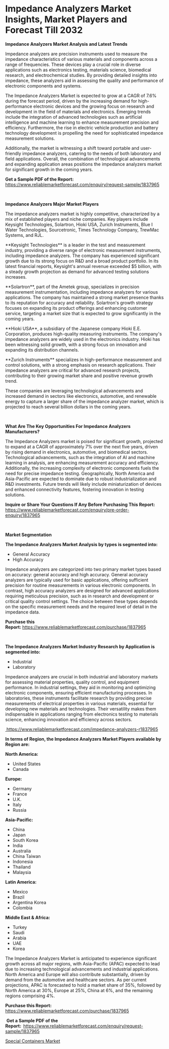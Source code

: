 <p><h1>Impedance Analyzers Market Insights, Market Players and Forecast Till 2032</h1></p><p><strong>Impedance Analyzers Market Analysis and Latest Trends</strong></p>
<p><p>Impedance analyzers are precision instruments used to measure the impedance characteristics of various materials and components across a range of frequencies. These devices play a crucial role in diverse applications such as electronics testing, materials science, biomedical research, and electrochemical studies. By providing detailed insights into impedance, these analyzers aid in assessing the quality and performance of electronic components and systems.</p><p>The Impedance Analyzers Market is expected to grow at a CAGR of 7.6% during the forecast period, driven by the increasing demand for high-performance electronic devices and the growing focus on research and development in the field of materials and electronics. Emerging trends include the integration of advanced technologies such as artificial intelligence and machine learning to enhance measurement precision and efficiency. Furthermore, the rise in electric vehicle production and battery technology development is propelling the need for sophisticated impedance measurement solutions.</p><p>Additionally, the market is witnessing a shift toward portable and user-friendly impedance analyzers, catering to the needs of both laboratory and field applications. Overall, the combination of technological advancements and expanding application areas positions the impedance analyzers market for significant growth in the coming years.</p></p>
<p><strong>Get a Sample PDF of the Report:&nbsp;</strong> <a href="https://www.reliablemarketforecast.com/enquiry/request-sample/1837965?utm_campaign=2300&utm_medium=2&utm_source=Github&utm_content=ia&utm_term=09042025&utm_id=impedance-analyzers">https://www.reliablemarketforecast.com/enquiry/request-sample/1837965</a></p>
<p>&nbsp;</p>
<p><strong>Impedance Analyzers Major Market Players</strong></p>
<p><p>The impedance analyzers market is highly competitive, characterized by a mix of established players and niche companies. Key players include Keysight Technologies, Solartron, Hioki USA, Zurich Instruments, Blue I Water Technologies, Sourcetronic, Times Technology Company, TrewMac Systems, and RJL.</p><p>**Keysight Technologies** is a leader in the test and measurement industry, providing a diverse range of electronic measurement instruments, including impedance analyzers. The company has experienced significant growth due to its strong focus on R&D and a broad product portfolio. In its latest financial reports, Keysight's annual revenue exceeded $5 billion, with a steady growth projection as demand for advanced testing solutions increases.</p><p>**Solartron**, part of the Ametek group, specializes in precision measurement instrumentation, including impedance analyzers for various applications. The company has maintained a strong market presence thanks to its reputation for accuracy and reliability. Solartron's growth strategy focuses on expanding its product offerings and enhancing customer service, targeting a market size that is expected to grow significantly in the coming years.</p><p>**Hioki USA**, a subsidiary of the Japanese company Hioki E.E. Corporation, produces high-quality measuring instruments. The company's impedance analyzers are widely used in the electronics industry. Hioki has been witnessing solid growth, with a strong focus on innovation and expanding its distribution channels.</p><p>**Zurich Instruments** specializes in high-performance measurement and control solutions, with a strong emphasis on research applications. Their impedance analyzers are critical for advanced research projects, contributing to their growing market share and positive revenue growth trend.</p><p>These companies are leveraging technological advancements and increased demand in sectors like electronics, automotive, and renewable energy to capture a larger share of the impedance analyzer market, which is projected to reach several billion dollars in the coming years.</p></p>
<p>&nbsp;</p>
<p><strong>What Are The Key Opportunities For Impedance Analyzers Manufacturers?</strong></p>
<p><p>The Impedance Analyzers market is poised for significant growth, projected to expand at a CAGR of approximately 7% over the next five years, driven by rising demand in electronics, automotive, and biomedical sectors. Technological advancements, such as the integration of AI and machine learning in analysis, are enhancing measurement accuracy and efficiency. Additionally, the increasing complexity of electronic components fuels the need for precise impedance testing. Geographically, North America and Asia-Pacific are expected to dominate due to robust industrialization and R&D investments. Future trends will likely include miniaturization of devices and enhanced connectivity features, fostering innovation in testing solutions.</p></p>
<p><strong>Inquire or Share Your Questions If Any Before Purchasing This Report:</strong> <a href="https://www.reliablemarketforecast.com/enquiry/pre-order-enquiry/1837965?utm_campaign=2300&utm_medium=2&utm_source=Github&utm_content=ia&utm_term=09042025&utm_id=impedance-analyzers">https://www.reliablemarketforecast.com/enquiry/pre-order-enquiry/1837965</a></p>
<p>&nbsp;</p>
<p><strong>Market Segmentation</strong></p>
<p><strong>The Impedance Analyzers Market Analysis by types is segmented into:</strong></p>
<p><ul><li>General Accuracy</li><li>High Accuracy</li></ul></p>
<p><p>Impedance analyzers are categorized into two primary market types based on accuracy: general accuracy and high accuracy. General accuracy analyzers are typically used for basic applications, offering sufficient precision for routine measurements in various electronic components. In contrast, high accuracy analyzers are designed for advanced applications requiring meticulous precision, such as in research and development or critical quality control settings. The choice between these types depends on the specific measurement needs and the required level of detail in the impedance data.</p></p>
<p><strong>Purchase this Report:&nbsp;</strong><a href="https://www.reliablemarketforecast.com/purchase/1837965?utm_campaign=2300&utm_medium=2&utm_source=Github&utm_content=ia&utm_term=09042025&utm_id=impedance-analyzers">https://www.reliablemarketforecast.com/purchase/1837965</a></p>
<p>&nbsp;</p>
<p><strong>The Impedance Analyzers Market Industry Research by Application is segmented into:</strong></p>
<p><ul><li>Industrial</li><li>Laboratory</li></ul></p>
<p><p>Impedance analyzers are crucial in both industrial and laboratory markets for assessing material properties, quality control, and equipment performance. In industrial settings, they aid in monitoring and optimizing electronic components, ensuring efficient manufacturing processes. In laboratories, these instruments facilitate research by providing precise measurements of electrical properties in various materials, essential for developing new materials and technologies. Their versatility makes them indispensable in applications ranging from electronics testing to materials science, enhancing innovation and efficiency across sectors.</p></p>
<p><a href="https://www.reliablemarketforecast.com/impedance-analyzers-r1837965?utm_campaign=2300&utm_medium=2&utm_source=Github&utm_content=ia&utm_term=09042025&utm_id=impedance-analyzers">&nbsp;https://www.reliablemarketforecast.com/impedance-analyzers-r1837965</a></p>
<p><strong>In terms of Region, the Impedance Analyzers Market Players available by Region are:</strong></p>
<p>
    <p> <strong> North America: </strong>
        <ul>
            <li>United States</li>
            <li>Canada</li>
        </ul>
        </p> 
    <p> <strong> Europe: </strong>
        <ul>
            <li>Germany</li>
            <li>France</li>
            <li>U.K.</li>
            <li>Italy</li>
            <li>Russia</li>
        </ul>
        </p> 
    <p> <strong> Asia-Pacific: </strong>
        <ul>
            <li>China</li>
            <li>Japan</li>
            <li>South Korea</li>
            <li>India</li>
            <li>Australia</li>
            <li>China Taiwan</li>
            <li>Indonesia</li>
            <li>Thailand</li>
            <li>Malaysia</li>
        </ul>
        </p> 
    <p> <strong> Latin America: </strong>
        <ul>
            <li>Mexico</li>
            <li>Brazil</li>
            <li>Argentina Korea</li>
            <li>Colombia</li>
        </ul>
        </p> 
    <p> <strong> Middle East & Africa: </strong>
        <ul>
            <li>Turkey</li>
            <li>Saudi</li>
            <li>Arabia</li>
            <li>UAE</li>
            <li>Korea</li>
        </ul>
    </p>
    </p>
<p><p>The Impedance Analyzers Market is anticipated to experience significant growth across all major regions, with Asia-Pacific (APAC) expected to lead due to increasing technological advancements and industrial applications. North America and Europe will also contribute substantially, driven by demand from the automotive and healthcare sectors. As per current projections, APAC is forecasted to hold a market share of 35%, followed by North America at 30%, Europe at 25%, China at 6%, and the remaining regions comprising 4%.</p></p>
<p><strong>Purchase this Report: </strong><a href="https://www.reliablemarketforecast.com/purchase/1837965?utm_campaign=2300&utm_medium=2&utm_source=Github&utm_content=ia&utm_term=09042025&utm_id=impedance-analyzers">https://www.reliablemarketforecast.com/purchase/1837965</a></p>
<p>&nbsp;<strong>Get a Sample PDF of the Report:&nbsp;&nbsp;</strong><a href="https://www.reliablemarketforecast.com/enquiry/request-sample/1837965?utm_campaign=2300&utm_medium=2&utm_source=Github&utm_content=ia&utm_term=09042025&utm_id=impedance-analyzers">https://www.reliablemarketforecast.com/enquiry/request-sample/1837965</a></p>
<p><strong></strong></p>
<p><p><a href="https://github.com/DixieGrimes/Market-Research-Report-List-2/blob/main/special-containers-market.md?utm_campaign=2300&utm_medium=2&utm_source=Github&utm_content=ia&utm_term=09042025&utm_id=impedance-analyzers">Special Containers Market</a></p></p>